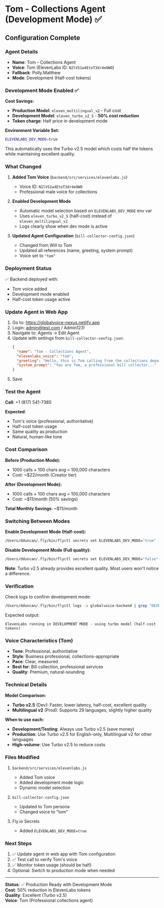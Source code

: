 # Tom - Collections Agent (Development Mode) ✅

## Configuration Complete

### Agent Details
- **Name**: Tom - Collections Agent
- **Voice**: Tom (ElevenLabs ID: `N2lVS1w4EtoT3dr4eOWO`)
- **Fallback**: Polly.Matthew
- **Mode**: Development (Half-cost tokens)

### Development Mode Enabled ✅

**Cost Savings:**
- **Production Model**: `eleven_multilingual_v2` - Full cost
- **Development Model**: `eleven_turbo_v2_5` - **50% cost reduction**
- **Token charge**: Half price in development mode

**Environment Variable Set:**
```bash
ELEVENLABS_DEV_MODE=true
```

This automatically uses the Turbo v2.5 model which costs half the tokens while maintaining excellent quality.

### What Changed

1. **Added Tom Voice** (`backend/src/services/elevenlabs.js`)
   - Voice ID: `N2lVS1w4EtoT3dr4eOWO`
   - Professional male voice for collections

2. **Enabled Development Mode**
   - Automatic model selection based on `ELEVENLABS_DEV_MODE` env var
   - Uses `eleven_turbo_v2_5` (half-cost) instead of `eleven_multilingual_v2`
   - Logs clearly show when dev mode is active

3. **Updated Agent Configuration** (`bill-collector-config.json`)
   - Changed from Will to Tom
   - Updated all references (name, greeting, system prompt)
   - Voice set to `"tom"`

### Deployment Status

✅ Backend deployed with:
- Tom voice added
- Development mode enabled
- Half-cost token usage active

### Update Agent in Web App

1. Go to: https://globalvoice-nexus.netlify.app
2. Login: admin@test.com / Admin123!
3. Navigate to: Agents → Edit Agent
4. Update with settings from `bill-collector-config.json`:
   ```json
   {
     "name": "Tom - Collections Agent",
     "elevenlabs_voice": "tom",
     "greeting": "Hello, this is Tom calling from the collections department...",
     "system_prompt": "You are Tom, a professional bill collector..."
   }
   ```
5. Save

### Test the Agent

**Call**: +1 (817) 541-7385

**Expected**:
- Tom's voice (professional, authoritative)
- Half-cost token usage
- Same quality as production
- Natural, human-like tone

### Cost Comparison

**Before (Production Mode):**
- 1000 calls × 100 chars avg = 100,000 characters
- Cost: ~$22/month (Creator tier)

**After (Development Mode):**
- 1000 calls × 100 chars avg = 100,000 characters
- Cost: ~$11/month (50% savings)

**Total Monthly Savings**: ~$11/month

### Switching Between Modes

**Enable Development Mode (Half-cost):**
```bash
/Users/dduncan/.fly/bin/flyctl secrets set ELEVENLABS_DEV_MODE="true" -a globalvoice-backend
```

**Disable Development Mode (Full quality):**
```bash
/Users/dduncan/.fly/bin/flyctl secrets set ELEVENLABS_DEV_MODE="false" -a globalvoice-backend
```

**Note**: Turbo v2.5 already provides excellent quality. Most users won't notice a difference.

### Verification

Check logs to confirm development mode:
```bash
/Users/dduncan/.fly/bin/flyctl logs -a globalvoice-backend | grep "DEVELOPMENT MODE"
```

Expected output:
```
ElevenLabs running in DEVELOPMENT MODE - using turbo model (half-cost tokens)
```

### Voice Characteristics (Tom)

- **Tone**: Professional, authoritative
- **Style**: Business professional, collections-appropriate
- **Pace**: Clear, measured
- **Best for**: Bill collection, professional services
- **Quality**: Premium, natural-sounding

### Technical Details

**Model Comparison:**
- **Turbo v2.5** (Dev): Faster, lower latency, half-cost, excellent quality
- **Multilingual v2** (Prod): Supports 29 languages, slightly higher quality

**When to use each:**
- **Development/Testing**: Always use Turbo v2.5 (save money)
- **Production**: Use Turbo v2.5 for English-only, Multilingual v2 for other languages
- **High-volume**: Use Turbo v2.5 to reduce costs

### Files Modified

1. `backend/src/services/elevenlabs.js`
   - Added Tom voice
   - Added development mode logic
   - Dynamic model selection

2. `bill-collector-config.json`
   - Updated to Tom persona
   - Changed voice to "tom"

3. Fly.io Secrets
   - Added `ELEVENLABS_DEV_MODE=true`

### Next Steps

1. ✅ Update agent in web app with Tom configuration
2. ✅ Test call to verify Tom's voice
3. ✅ Monitor token usage (should be half)
4. Optional: Switch to production mode when needed

---

**Status**: ✅ Production Ready with Development Mode  
**Cost**: 50% reduction in ElevenLabs tokens  
**Quality**: Excellent (Turbo v2.5)  
**Voice**: Tom (Professional collections agent)
